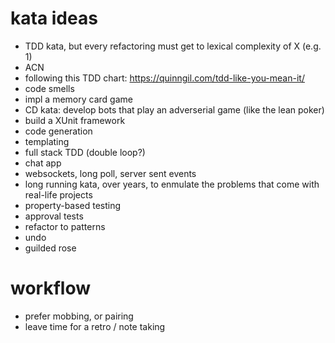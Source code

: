 # kata ideas

- TDD kata, but every refactoring must get to lexical complexity of X (e.g. 1)
- ACN
- following this TDD chart: https://quinngil.com/tdd-like-you-mean-it/
- code smells
- impl a memory card game
- CD kata: develop bots that play an adverserial game (like the lean poker)
- build a XUnit framework
- code generation
- templating
- full stack TDD (double loop?)
- chat app
- websockets, long poll, server sent events
- long running kata, over years, to enmulate the problems that come with real-life projects
- property-based testing
- approval tests
- refactor to patterns
- undo
- guilded rose



# workflow

- prefer mobbing, or pairing
- leave time for a retro / note taking
